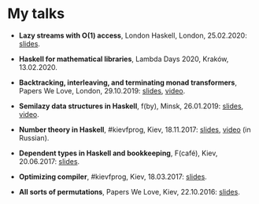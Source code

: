 # My talks

* __Lazy streams with O(1) access__, London Haskell, London, 25.02.2020:
  [slides](https://github.com/Bodigrim/my-talks/raw/master/londonhaskell2020/slides.pdf).

* __Haskell for mathematical libraries__, Lambda Days 2020, Kraków, 13.02.2020.

* __Backtracking, interleaving, and terminating monad transformers__, Papers We Love, London, 29.10.2019:
  [slides](https://github.com/Bodigrim/my-talks/raw/master/paperswelove2019/slides.pdf),
  [video](https://youtu.be/QwDgKosV4z4).

* __Semilazy data structures in Haskell__, f(by), Minsk, 26.01.2019:
  [slides](https://github.com/Bodigrim/my-talks/raw/master/fby2019/slides.pdf),
  [video](https://youtu.be/N5LyIsPVjV0).

* __Number theory in Haskell__, #kievfprog, Kiev, 18.11.2017:
  [slides](https://github.com/Bodigrim/my-talks/raw/master/kievfprog-november2017/slides.pdf),
  [video](https://youtu.be/C6SMCiGrVgQ) (in Russian).

* __Dependent types in Haskell and bookkeeping__, F(café), Kiev, 20.06.2017:
  [slides](https://github.com/Bodigrim/my-talks/raw/master/fcafe2017/slides.pdf).

* __Optimizing compiler__, #kievfprog, Kiev, 18.03.2017:
  [slides](https://github.com/Bodigrim/my-talks/raw/master/kievfprog-march2017/slides.pdf).

* __All sorts of permutations__, Papers We Love, Kiev, 22.10.2016:
  [slides](https://github.com/Bodigrim/my-talks/raw/master/paperswelove2016/slides.pdf).
